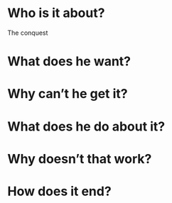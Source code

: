 # Who is it about?

The conquest



# What does he want?

# Why can’t he get it?

# What does he do about it?

# Why doesn’t that work?

# How does it end?